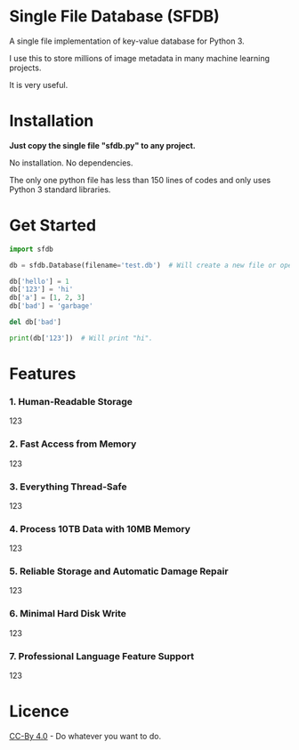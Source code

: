 # Single File Database (SFDB)

A single file implementation of key-value database for Python 3.

I use this to store millions of image metadata in many machine learning projects. 

It is very useful. 

# Installation

**Just copy the single file "sfdb.py" to any project.**

No installation. No dependencies. 

The only one python file has less than 150 lines of codes and only uses Python 3 standard libraries.

# Get Started

```python
import sfdb

db = sfdb.Database(filename='test.db')  # Will create a new file or open an existing file.

db['hello'] = 1
db['123'] = 'hi'
db['a'] = [1, 2, 3]
db['bad'] = 'garbage'

del db['bad']

print(db['123'])  # Will print "hi".
```

# Features

### 1. Human-Readable Storage

123

### 2. Fast Access from Memory

123

### 3. Everything Thread-Safe

123

### 4. Process 10TB Data with 10MB Memory

123

### 5. Reliable Storage and Automatic Damage Repair

123

### 6. Minimal Hard Disk Write

123

### 7. Professional Language Feature Support

123

# Licence

[CC-By 4.0](https://creativecommons.org/licenses/by/4.0/) - Do whatever you want to do.
